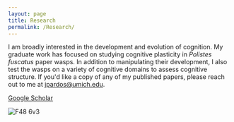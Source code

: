 ```yaml
---
layout: page
title: Research
permalink: /Research/
---
```


I am broadly interested in the development and evolution of cognition. My graduate work has focused on studying cognitive plasticity in *Polistes fuscatus* paper wasps. In addition to manipulating their development, I also test the wasps on a variety of cognitive domains to assess cognitive structure. If you'd like a copy of any of my published papers, please reach out to me at jpardos@umich.edu.

[Google Scholar](https://scholar.google.com/citations?user=I5DWBIgAAAAJ&hl=en&oi=ao)


![F48 6v3](https://github.com/juanita-ps/juanita-ps.github.io/assets/58780750/1664b14d-3031-48be-8128-b9e15688a1a8)
